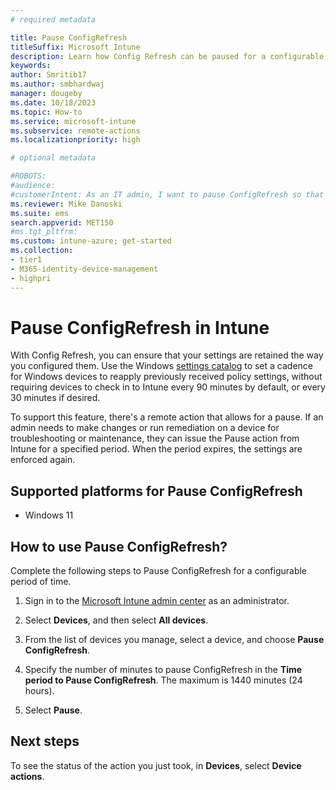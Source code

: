 ```yaml
---
# required metadata

title: Pause ConfigRefresh
titleSuffix: Microsoft Intune
description: Learn how Config Refresh can be paused for a configurable period of time, after which it's automatically re-enabled, or can be turned back on manually at any time by an IT administrator.
keywords:
author: Smritib17
ms.author: smbhardwaj
manager: dougeby
ms.date: 10/18/2023
ms.topic: How-to
ms.service: microsoft-intune
ms.subservice: remote-actions
ms.localizationpriority: high

# optional metadata

#ROBOTS:
#audience:
#customerIntent: As an IT admin, I want to pause ConfigRefresh so that I can make changes or run remediation on a device for troubleshooting or maintenance.
ms.reviewer: Mike Danoski
ms.suite: ems
search.appverid: MET150
#ms.tgt_pltfrm:
ms.custom: intune-azure; get-started
ms.collection:
- tier1
- M365-identity-device-management
- highpri
---
```


# Pause ConfigRefresh in Intune

With Config Refresh, you can ensure that your settings are retained the way you configured them. Use the Windows [settings catalog](../configuration/settings-catalog.md) to set a cadence for Windows devices to reapply previously received policy settings, without requiring devices to check in to Intune every 90 minutes by default, or every 30 minutes if desired.

To support this feature, there's a remote action that allows for a pause. If an admin needs to make changes or run remediation on a device for troubleshooting or maintenance, they can issue the Pause action from Intune for a specified period. When the period expires, the settings are enforced again.  

## Supported platforms for Pause ConfigRefresh

- Windows 11

## How to use Pause ConfigRefresh?

Complete the following steps to Pause ConfigRefresh for a configurable period of time.

1. Sign in to the [Microsoft Intune admin center](https://go.microsoft.com/fwlink/?linkid=2109431) as an administrator.

2. Select **Devices**, and then select **All devices**.

3. From the list of devices you manage, select a device, and choose **Pause ConfigRefresh**.

4. Specify the number of minutes to pause ConfigRefresh in the **Time period to Pause ConfigRefresh**. The maximum is 1440 minutes (24 hours).

5. Select **Pause**.

## Next steps

To see the status of the action you just took, in **Devices**, select **Device actions**.